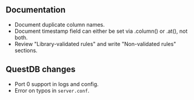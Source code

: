 Documentation
-------------
  * Document duplicate column names.
  * Document timestamp field can either be set via .column() or .at(), not both.
  * Review "Library-validated rules" and write "Non-validated rules" sections.

QuestDB changes
---------------
  * Port 0 support in logs and config.
  * Error on typos in `server.conf`.
